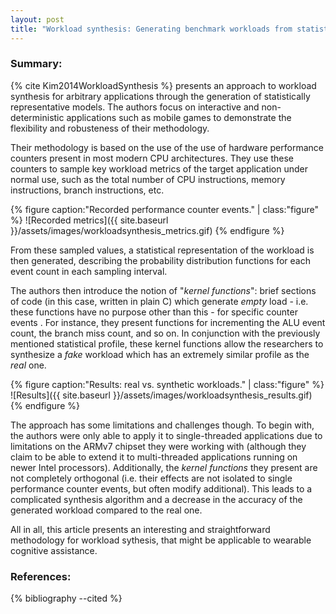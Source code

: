 ```yaml
---
layout: post
title: "Workload synthesis: Generating benchmark workloads from statistical execution profile"
---
```

### Summary:

{% cite Kim2014WorkloadSynthesis %} presents an approach to workload synthesis for arbitrary applications through the generation of statistically representative models. The authors focus on interactive and non-deterministic applications such as mobile games to demonstrate the flexibility and robusteness of their methodology.

Their methodology is based on the use of the use of hardware performance counters present in most modern CPU architectures. They use these counters to sample key workload metrics of the target application under normal use, such as the total number of CPU instructions, memory instructions, branch instructions, etc.

{% figure caption:"Recorded performance counter events." | class:"figure" %}
![Recorded metrics]({{ site.baseurl }}/assets/images/workloadsynthesis_metrics.gif)
{% endfigure %}

From these sampled values, a statistical representation of the workload is then generated, describing the probability distribution functions for each event count in each sampling interval.

The authors then introduce the notion of "*kernel functions*": brief sections of code (in this case, written in plain C) which generate *empty* load - i.e. these functions have no purpose other than this - for specific counter events . For instance, they present functions for incrementing the ALU event count, the branch miss count, and so on. 
In conjunction with the previously mentioned statistical profile, these kernel functions allow the researchers to synthesize a *fake* workload which has an extremely similar profile as the *real* one.

{% figure caption:"Results: real vs. synthetic workloads." | class:"figure" %}
![Results]({{ site.baseurl }}/assets/images/workloadsynthesis_results.gif)
{% endfigure %}


The approach has some limitations and challenges though. To begin with, the authors were only able to apply it to single-threaded applications due to limitations on the ARMv7 chipset they were working with (although they claim to be able to extend it to multi-threaded applications running on newer Intel processors). Additionally, the *kernel functions* they present are not completely orthogonal (i.e. their effects are not isolated to single performance counter events, but often modify additional). This leads to a complicated synthesis algorithm and a decrease in the accuracy of the generated workload compared to the real one.

All in all, this article presents an interesting and straightforward methodology for workload sythesis, that might be applicable to wearable cognitive assistance.

### References:

{% bibliography --cited %}
